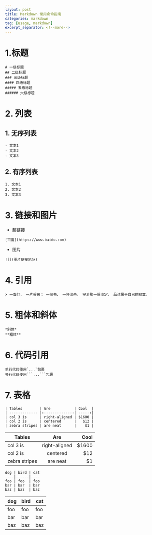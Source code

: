 ```yaml
---
layout: post
title: Markdown 常用命令指南
categories: markdown
tag: [usage, markdown]
excerpt_separator: <!--more-->
---
```

# 1.标题
```
# 一级标题
## 二级标题
### 三级标题
#### 四级标题
##### 五级标题
###### 六级标题
```
<!--more-->


# 2. 列表
## 1. 无序列表
```
- 文本1
- 文本2
- 文本3
```

## 2. 有序列表
```
1. 文本1
2. 文本2
3. 文本3
```

# 3. 链接和图片
- 超链接
```
[百度](https://www.baidu.com)
```

- 图片
```
![](图片链接地址)
```

# 4. 引用
```
> 一盏灯， 一片昏黄； 一简书， 一杯淡茶。 守着那一份淡定， 品读属于自己的寂寞。 
```

# 5. 粗体和斜体
```
*斜体*
**粗体**
```

# 6. 代码引用
```
单行代码使用`...`包裹
多行代码使用```...```包裹
```

# 7. 表格
```
| Tables        | Are           | Cool  |
| ------------- |:-------------:| -----:|
| col 3 is      | right-aligned | $1600 |
| col 2 is      | centered      |   $12 |
| zebra stripes | are neat      |    $1 |
```

| Tables        | Are           | Cool  |
| ------------- |:-------------:| -----:|
| col 3 is      | right-aligned | $1600 |
| col 2 is      | centered      |   $12 |
| zebra stripes | are neat      |    $1 |

```
dog | bird | cat
----|------|----
foo | foo  | foo
bar | bar  | bar
baz | baz  | baz
```

dog | bird | cat
----|------|----
foo | foo  | foo
bar | bar  | bar
baz | baz  | baz